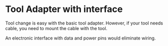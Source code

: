 # Tool Adapter with interface

Tool change is easy with the basic tool adapter.
However, if your tool needs cable, you need to mount the cable with the tool.

An electronic interface with data and power pins would eliminate wiring.
